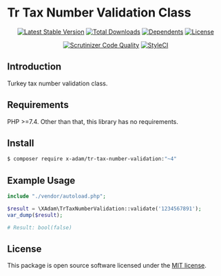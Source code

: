 # Tr Tax Number Validation Class

<p align="center">
<a href="https://packagist.org/packages/X-Adam/tr-tax-number-validation" rel="nofollow"><img src="https://img.shields.io/packagist/v/X-Adam/tr-tax-number-validation" alt="Latest Stable Version"></a>
<a href="https://packagist.org/packages/X-Adam/tr-tax-number-validation" rel="nofollow"><img src="https://img.shields.io/packagist/dt/X-Adam/tr-tax-number-validation" alt="Total Downloads"></a>
<a href="https://packagist.org/packages/X-Adam/tr-tax-number-validation" rel="nofollow"><img src="https://poser.pugx.org/X-Adam/tr-tax-number-validation/dependents.svg" alt="Dependents"></a>
<a href="https://packagist.org/packages/X-Adam/tr-tax-number-validation" rel="nofollow"><img src="https://img.shields.io/packagist/l/X-Adam/tr-tax-number-validation" alt="License"></a>
</p>

<p align="center">
<a href="https://scrutinizer-ci.com/g/X-Adam/tr-tax-number-validation/build-status/master" rel="nofollow"><img src="https://scrutinizer-ci.com/g/X-Adam/tr-tax-number-validation/badges/quality-score.png?b=master" title="Scrutinizer Code Quality"></a>
<a href="https://styleci.io/repos/322114266" rel="nofollow"><img src="https://styleci.io/repos/322114266/shield?branch=master" alt="StyleCI"></a>
</p>

## Introduction

Turkey tax number validation class.

## Requirements

PHP >=7.4. Other than that, this library has no requirements.

## Install

```bash
$ composer require x-adam/tr-tax-number-validation:"~4"
```

## Example Usage

```php
include "./vendor/autoload.php";

$result = \XAdam\TrTaxNumberValidation::validate('1234567891');
var_dump($result);

# Result: bool(false)
```

## License

This package is open source software licensed under the [MIT license](https://opensource.org/licenses/MIT).

